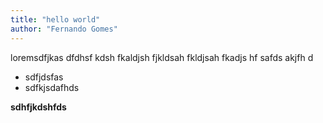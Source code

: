 ```yaml
---
title: "hello world"
author: "Fernando Gomes"
---
```


loremsdfjkas dfdhsf kdsh fkaldjsh fjkldsah fkldjsah fkadjs hf safds akjfh d

- sdfjdsfas
- sdfkjsdafhds

**sdhfjkdshfds**
